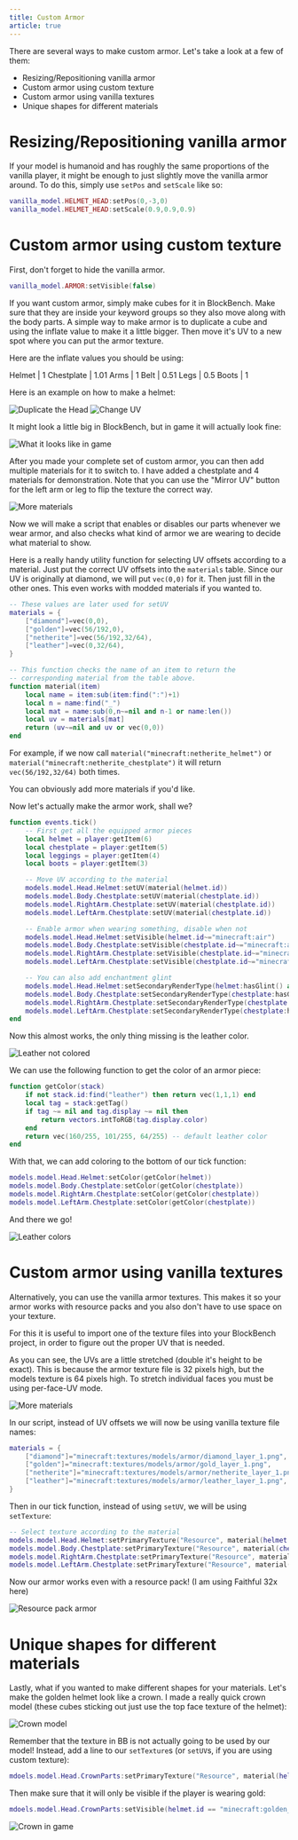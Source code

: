 ```yaml
---
title: Custom Armor
article: true
---
```


There are several ways to make custom armor. Let's take a look at a few of them:

- Resizing/Repositioning vanilla armor
- Custom armor using custom texture
- Custom armor using vanilla textures
- Unique shapes for different materials

# Resizing/Repositioning vanilla armor

If your model is humanoid and has roughly the same proportions of the vanilla player, it might be enough to just slightly move the vanilla armor around. To do this, simply use `setPos` and `setScale` like so:

```lua
vanilla_model.HELMET_HEAD:setPos(0,-3,0)
vanilla_model.HELMET_HEAD:setScale(0.9,0.9,0.9)
```

# Custom armor using custom texture

First, don't forget to hide the vanilla armor.

```lua
vanilla_model.ARMOR:setVisible(false)
```

If you want custom armor, simply make cubes for it in BlockBench. Make sure that they are inside your keyword groups so they also move along with the body parts. A simple way to make armor is to duplicate a cube and using the inflate value to make it a little bigger. Then move it's UV to a new spot where you can put the armor texture.

Here are the inflate values you should be using:

Helmet | 1
Chestplate | 1.01
Arms | 1
Belt | 0.51
Legs | 0.5
Boots | 1

Here is an example on how to make a helmet:

![Duplicate the Head](./assets/blockbench-1.png)
![Change UV](./assets/blockbench-2.png)

It might look a little big in BlockBench, but in game it will actually look fine:

![What it looks like in game](./assets/minecraft-4.png)

After you made your complete set of custom armor, you can then add multiple materials for it to switch to. I have added a chestplate and 4 materials for demonstration. Note that you can use the "Mirror UV" button for the left arm or leg to flip the texture the correct way.

![More materials](./assets/blockbench-3.png)

Now we will make a script that enables or disables our parts whenever we wear armor, and also checks what kind of armor we are wearing to decide what material to show.

Here is a really handy utility function for selecting UV offsets according to a material. Just put the correct UV offsets into the `materials` table. Since our UV is originally at diamond, we will put `vec(0,0)` for it. Then just fill in the other ones. This even works with modded materials if you wanted to.

```lua
-- These values are later used for setUV
materials = {
    ["diamond"]=vec(0,0),
    ["golden"]=vec(56/192,0),
    ["netherite"]=vec(56/192,32/64),
    ["leather"]=vec(0,32/64),
}

-- This function checks the name of an item to return the
-- corresponding material from the table above.
function material(item)
    local name = item:sub(item:find(":")+1)
    local n = name:find("_")
    local mat = name:sub(0,n~=nil and n-1 or name:len())
    local uv = materials[mat]
    return (uv~=nil and uv or vec(0,0))
end
```

For example, if we now call `material("minecraft:netherite_helmet")` or `material("minecraft:netherite_chestplate")` it will return `vec(56/192,32/64)` both times.

You can obviously add more materials if you'd like.

Now let's actually make the armor work, shall we?

```lua
function events.tick()
    -- First get all the equipped armor pieces
    local helmet = player:getItem(6)
    local chestplate = player:getItem(5)
    local leggings = player:getItem(4)
    local boots = player:getItem(3)

    -- Move UV according to the material
    models.model.Head.Helmet:setUV(material(helmet.id))
    models.model.Body.Chestplate:setUV(material(chestplate.id))
    models.model.RightArm.Chestplate:setUV(material(chestplate.id))
    models.model.LeftArm.Chestplate:setUV(material(chestplate.id))

    -- Enable armor when wearing something, disable when not
    models.model.Head.Helmet:setVisible(helmet.id~="minecraft:air")
    models.model.Body.Chestplate:setVisible(chestplate.id~="minecraft:air")
    models.model.RightArm.Chestplate:setVisible(chestplate.id~="minecraft:air")
    models.model.LeftArm.Chestplate:setVisible(chestplate.id~="minecraft:air")

    -- You can also add enchantment glint
    models.model.Head.Helmet:setSecondaryRenderType(helmet:hasGlint() and "Glint2" or "None")
    models.model.Body.Chestplate:setSecondaryRenderType(chestplate:hasGlint() and "Glint2" or "None")
    models.model.RightArm.Chestplate:setSecondaryRenderType(chestplate:hasGlint() and "Glint2" or "None")
    models.model.LeftArm.Chestplate:setSecondaryRenderType(chestplate:hasGlint() and "Glint2" or "None")
end
```

Now this almost works, the only thing missing is the leather color.

![Leather not colored](./assets/minecraft-5.png)

We can use the following function to get the color of an armor piece:

```lua
function getColor(stack)
    if not stack.id:find("leather") then return vec(1,1,1) end
    local tag = stack:getTag()
    if tag ~= nil and tag.display ~= nil then
        return vectors.intToRGB(tag.display.color)
    end
    return vec(160/255, 101/255, 64/255) -- default leather color
end
```

With that, we can add coloring to the bottom of our tick function:

```lua
models.model.Head.Helmet:setColor(getColor(helmet))
models.model.Body.Chestplate:setColor(getColor(chestplate))
models.model.RightArm.Chestplate:setColor(getColor(chestplate))
models.model.LeftArm.Chestplate:setColor(getColor(chestplate))
```

And there we go!

![Leather colors](./assets/minecraft-6.png)

# Custom armor using vanilla textures

Alternatively, you can use the vanilla armor textures. This makes it so your armor works with resource packs and you also don't have to use space on your texture.

For this it is useful to import one of the texture files into your BlockBench project, in order to figure out the proper UV that is needed.

As you can see, the UVs are a little stretched (double it's height to be exact). This is because the armor texture file is 32 pixels high, but the models texture is 64 pixels high. To stretch individual faces you must be using per-face-UV mode.

![More materials](./assets/blockbench-4.png)

In our script, instead of UV offsets we will now be using vanilla texture file names:

```lua
materials = {
    ["diamond"]="minecraft:textures/models/armor/diamond_layer_1.png",
    ["golden"]="minecraft:textures/models/armor/gold_layer_1.png",
    ["netherite"]="minecraft:textures/models/armor/netherite_layer_1.png",
    ["leather"]="minecraft:textures/models/armor/leather_layer_1.png",
}
```

Then in our tick function, instead of using `setUV`, we will be using `setTexture`:

```lua
-- Select texture according to the material
models.model.Head.Helmet:setPrimaryTexture("Resource", material(helmet.id))
models.model.Body.Chestplate:setPrimaryTexture("Resource", material(chestplate.id))
models.model.RightArm.Chestplate:setPrimaryTexture("Resource", material(chestplate.id))
models.model.LeftArm.Chestplate:setPrimaryTexture("Resource", material(chestplate.id))
```

Now our armor works even with a resource pack! (I am using Faithful 32x here)

![Resource pack armor](./assets/minecraft-7.png)

# Unique shapes for different materials

Lastly, what if you wanted to make different shapes for your materials. Let's make the golden helmet look like a crown. I made a really quick crown model (these cubes sticking out just use the top face texture of the helmet):

![Crown model](./assets/blockbench-5.png)

Remember that the texture in BB is not actually going to be used by our model! Instead, add a line to our `setTexture`s (or `setUV`s, if you are using custom texture):

```lua
mdoels.model.Head.CrownParts:setPrimaryTexture("Resource", material(helmet.id))
```

Then make sure that it will only be visible if the player is wearing gold:

```lua
mdoels.model.Head.CrownParts:setVisible(helmet.id == "minecraft:golden_helmet")
```

![Crown in game](./assets/minecraft-8.png)
